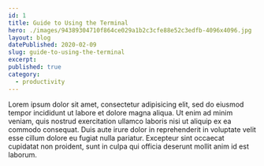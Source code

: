 ```yaml
---
id: 1
title: Guide to Using the Terminal
hero: ./images/94389304710f864ce029a1b2c3cfe88e52c3edfb-4096x4096.jpg
layout: blog
datePublished: 2020-02-09
slug: guide-to-using-the-terminal
excerpt:
published: true
category:
  - productivity
---
```


Lorem ipsum dolor sit amet, consectetur adipisicing elit, sed do eiusmod tempor incididunt ut labore et dolore magna aliqua. Ut enim ad minim veniam, quis nostrud exercitation ullamco laboris nisi ut aliquip ex ea commodo consequat. Duis aute irure dolor in reprehenderit in voluptate velit esse cillum dolore eu fugiat nulla pariatur. Excepteur sint occaecat cupidatat non proident, sunt in culpa qui officia deserunt mollit anim id est laborum.
